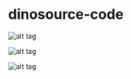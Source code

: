 # dinosource-code

![alt tag](https://raw.github.com/carly/dinosource-code/master/static/img/dino2.jpg)

![alt tag](https://raw.github.com/carly/dinosource-code/master/static/img/dinosourcing.jpg)

![alt tag](https://raw.github.com/carly/dinosource-code/master/static/img/highlightdino.jpg)

